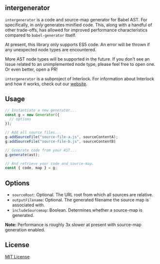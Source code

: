 ## intergenerator

`intergenerator` is a code and source-map generator for Babel AST.  For specifically, in _only_ generates minified code.  This, along with a handful of other trade-offs, has allowed for improved performance characteristics compared to `babel-generator` itself.

At present, this library only supports ES5 code.  An error will be thrown if any unexpected node types are encountered.

More AST node types will be supported in the future.  If you don't see an issue related to an unimplemented node type, please feel free to open one.  Or even better, open a PR!

`intergenerator` is a subproject of Interlock.  For information about Interlock and how it works, check out our [website](http://interlockjs.com).


## Usage

```javascript
// Instantiate a new generator...
const g = new Generator({
  // options
});

// Add all source files...
g.addSourceFile("source-file-a.js", sourceContentA);
g.addSourceFile("source-file-b.js", sourceContentB)

// Generate code from your AST...
g.generate(ast);

// And retrieve your code and source-map.
const { code, map } = g;
```


## Options

- `sourceRoot`: Optional. The URL root from which all sources are relative.
- `outputFilename`: Optional. The generated filename the source map is associated with.
- `includeSourcemap`: Boolean. Determines whether a source-map is generated.

**Note:** Performance is roughly 3x slower at present with source-map generation enabled.


## License

[MIT License](http://opensource.org/licenses/MIT)
